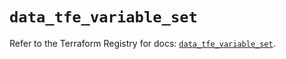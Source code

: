# `data_tfe_variable_set`

Refer to the Terraform Registry for docs: [`data_tfe_variable_set`](https://registry.terraform.io/providers/hashicorp/tfe/0.56.0/docs/data-sources/variable_set).
